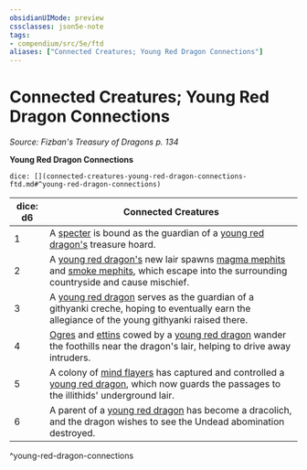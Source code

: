 ```yaml
---
obsidianUIMode: preview
cssclasses: json5e-note
tags:
- compendium/src/5e/ftd
aliases: ["Connected Creatures; Young Red Dragon Connections"]
---
```

# Connected Creatures; Young Red Dragon Connections
*Source: Fizban's Treasury of Dragons p. 134* 

**Young Red Dragon Connections**

`dice: [](connected-creatures-young-red-dragon-connections-ftd.md#^young-red-dragon-connections)`

| dice: d6 | Connected Creatures |
|----------|---------------------|
| 1 | A [specter](2-Mechanics/CLI/bestiary/undead/specter.md) is bound as the guardian of a [young red dragon's](2-Mechanics/CLI/bestiary/dragon/young-red-dragon.md) treasure hoard. |
| 2 | A [young red dragon's](2-Mechanics/CLI/bestiary/dragon/young-red-dragon.md) new lair spawns [magma mephits](2-Mechanics/CLI/bestiary/elemental/magma-mephit.md) and [smoke mephits](2-Mechanics/CLI/bestiary/elemental/smoke-mephit.md), which escape into the surrounding countryside and cause mischief. |
| 3 | A [young red dragon](2-Mechanics/CLI/bestiary/dragon/young-red-dragon.md) serves as the guardian of a githyanki creche, hoping to eventually earn the allegiance of the young githyanki raised there. |
| 4 | [Ogres](2-Mechanics/CLI/bestiary/giant/ogre.md) and [ettins](2-Mechanics/CLI/bestiary/giant/ettin.md) cowed by a [young red dragon](2-Mechanics/CLI/bestiary/dragon/young-red-dragon.md) wander the foothills near the dragon's lair, helping to drive away intruders. |
| 5 | A colony of [mind flayers](2-Mechanics/CLI/bestiary/aberration/mind-flayer.md) has captured and controlled a [young red dragon](2-Mechanics/CLI/bestiary/dragon/young-red-dragon.md), which now guards the passages to the illithids' underground lair. |
| 6 | A parent of a [young red dragon](2-Mechanics/CLI/bestiary/dragon/young-red-dragon.md) has become a dracolich, and the dragon wishes to see the Undead abomination destroyed. |
^young-red-dragon-connections